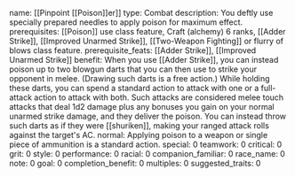 name: [[Pinpoint [[Poison]]er]]
type: Combat
description: You deftly use specially prepared needles to apply poison for maximum effect.
prerequisites: [[Poison]] use class feature, Craft (alchemy) 6 ranks, [[Adder Strike]], [[Improved Unarmed Strike]], [[Two-Weapon Fighting]] or flurry of blows class feature.
prerequisite_feats: [[Adder Strike]], [[Improved Unarmed Strike]]
benefit: When you use [[Adder Strike]], you can instead poison up to two blowgun darts that you can then use to strike your opponent in melee. (Drawing such darts is a free action.) While holding these darts, you can spend a standard action to attack with one or a full-attack action to attack with both. Such attacks are considered melee touch attacks that deal 1d2 damage plus any bonuses you gain on your normal unarmed strike damage, and they deliver the poison. You can instead throw such darts as if they were [[shuriken]], making your ranged attack rolls against the target's AC.
normal: Applying poison to a weapon or single piece of ammunition is a standard action.
special: 0
teamwork: 0
critical: 0
grit: 0
style: 0
performance: 0
racial: 0
companion_familiar: 0
race_name: 0
note: 0
goal: 0
completion_benefit: 0
multiples: 0
suggested_traits: 0
